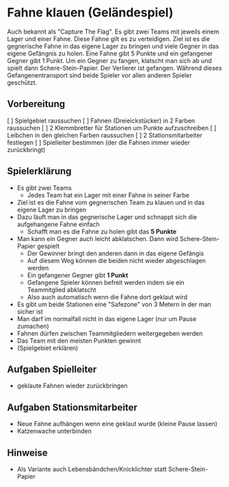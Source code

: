 # Fahne klauen (Geländespiel)

Auch bekannt als "Capture The Flag". Es gibt zwei Teams mit jeweils einem Lager
und einer Fahne. Diese Fahne gilt es zu verteidigen. Ziel ist es die gegnerische
Fahne in das eigene Lager zu bringen und viele Gegner in das eigene Gefängnis zu
holen. Eine Fahne gibt 5 Punkte und ein gefangener Gegner gibt 1 Punkt. Um ein
Gegner zu fangen, klatscht man sich ab und spielt dann Schere-Stein-Papier. Der
Verlierer ist gefangen. Während dieses Gefangenentransport sind beide Spieler
vor allen anderen Spieler geschützt.

## Vorbereitung
[ ] Spielgebiet raussuchen
[ ] Fahnen (Dreieickstücker) in 2 Farben raussuchen
[ ] 2 Klemmbretter für Stationen um Punkte aufzuschreiben
[ ] Leibchen in den gleichen Farben raussuchen
[ ] 2 Stationsmitarbeiter festlegen
[ ] Spielleiter bestimmen (der die Fahnen immer wieder zurückbringt) 

## Spielerklärung
- Es gibt zwei Teams
  - Jedes Team hat ein Lager mit einer Fahne in seiner Farbe
- Ziel ist es die Fahne vom gegnerischen Team zu klauen und in das eigene Lager zu bringen
- Dazu läuft man in das gegnerische Lager und schnappt sich die aufgehangene Fahne einfach
  - Schafft man es die Fahne zu holen gibt das **5 Punkte**
- Man kann ein Gegner auch leicht abklatschen. Dann wird Schere-Stein-Papier gespielt
  - Der Gewinner bringt den anderen dann in das eigene Gefängis
  - Auf diesem Weg können die beiden nicht wieder abgeschlagen werden
  - Ein gefangener Gegner gibt **1 Punkt**
  - Gefangene Spieler können befreit werden indem sie ein Teammitglied abklatscht
  - Also auch automatisch wenn die Fahne dort geklaut wird
- Es gibt um beide Stationen eine "Safezone" von 3 Metern in der man sicher ist
- Man darf im normalfall nicht in das eigene Lager (nur um Pause zumachen)
- Fahnen dürfen zwischen Teammitgliedern weitergegeben werden
- Das Team mit den meisten Punkten gewinnt
- (Spielgebiet erklären)


## Aufgaben Spielleiter
- geklaute Fahnen wieder zurückbringen


## Aufgaben Stationsmitarbeiter
- Neue Fahne aufhängen wenn eine geklaut wurde (kleine Pause lassen)
- Katzenwache unterbinden

## Hinweise
- Als Variante auch Lebensbändchen/Knicklichter statt Schere-Stein-Papier
